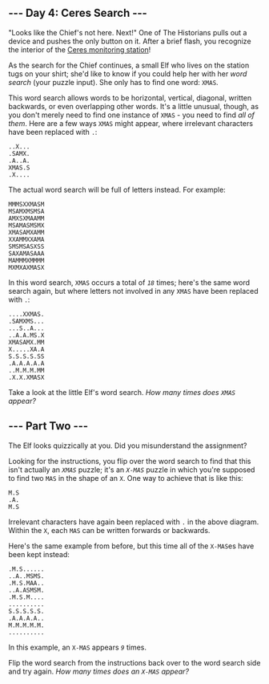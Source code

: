 <h2>--- Day 4: Ceres Search ---</h2><p>"Looks like the Chief's not here. Next!" One of The Historians pulls out a device and pushes the only button on it. After a brief flash, you recognize the interior of the <a href="/2019/day/10">Ceres monitoring station</a>!</p>
<p>As the search for the Chief continues, a small Elf who lives on the station tugs on your shirt; she'd like to know if you could help her with her <em>word search</em> (your puzzle input). She only has to find one word: <code>XMAS</code>.</p>
<p>This word search allows words to be horizontal, vertical, diagonal, written backwards, or even overlapping other words. It's a little unusual, though, as you don't merely need to find one instance of <code>XMAS</code> - you need to find <em>all of them</em>. Here are a few ways <code>XMAS</code> might appear, where irrelevant characters have been replaced with <code>.</code>:</p><p>
</p><pre><code>..X...
.SAMX.
.A..A.
XMAS.S
.X....
</code></pre>
<p>The actual word search will be full of letters instead. For example:</p>
<pre><code>MMMSXXMASM
MSAMXMSMSA
AMXSXMAAMM
MSAMASMSMX
XMASAMXAMM
XXAMMXXAMA
SMSMSASXSS
SAXAMASAAA
MAMMMXMMMM
MXMXAXMASX
</code></pre>
<p>In this word search, <code>XMAS</code> occurs a total of <code><em>18</em></code> times; here's the same word search again, but where letters not involved in any <code>XMAS</code> have been replaced with <code>.</code>:</p>
<pre><code>....XXMAS.
.SAMXMS...
...S..A...
..A.A.MS.X
XMASAMX.MM
X.....XA.A
S.S.S.S.SS
.A.A.A.A.A
..M.M.M.MM
.X.X.XMASX
</code></pre>
<p>Take a look at the little Elf's word search. <em>How many times does <code>XMAS</code> appear?</em></p>
<h2 id="part2">--- Part Two ---</h2><p>The Elf looks quizzically at you. Did you misunderstand the assignment?</p>
<p>Looking for the instructions, you flip over the word search to find that this isn't actually an <code><em>XMAS</em></code> puzzle; it's an <span title="This part originally involved searching for something else, but this joke was too dumb to pass up."><code><em>X-MAS</em></code></span> puzzle in which you're supposed to find two <code>MAS</code> in the shape of an <code>X</code>. One way to achieve that is like this:</p>
<pre><code>M.S
.A.
M.S
</code></pre>
<p>Irrelevant characters have again been replaced with <code>.</code> in the above diagram. Within the <code>X</code>, each <code>MAS</code> can be written forwards or backwards.</p>
<p>Here's the same example from before, but this time all of the <code>X-MAS</code>es have been kept instead:</p>
<pre><code>.M.S......
..A..MSMS.
.M.S.MAA..
..A.ASMSM.
.M.S.M....
..........
S.S.S.S.S.
.A.A.A.A..
M.M.M.M.M.
..........
</code></pre>
<p>In this example, an <code>X-MAS</code> appears <code><em>9</em></code> times.</p>
<p>Flip the word search from the instructions back over to the word search side and try again. <em>How many times does an <code>X-MAS</code> appear?</em></p>
